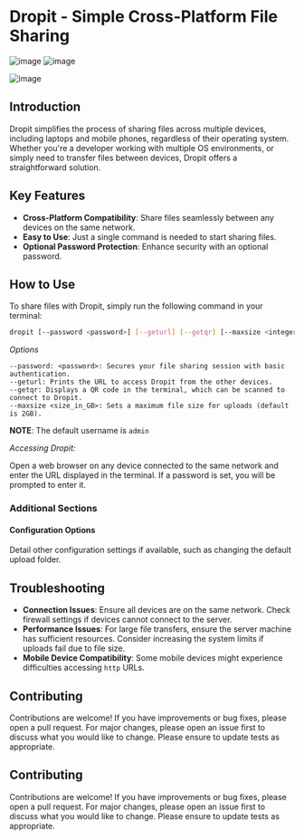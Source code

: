 # Dropit - Simple Cross-Platform File Sharing
![image](https://github.com/user-attachments/assets/0a711081-d9c2-4a95-9674-7239b76bcded)
![image](https://github.com/user-attachments/assets/2e3cd01d-7cdc-4e62-be6a-5159c1cc3b9a)

![image](https://github.com/user-attachments/assets/a360f9b0-dac3-45dc-9678-0960a658588c)


## Introduction
Dropit simplifies the process of sharing files across multiple devices, including laptops and mobile phones, regardless of their operating system. Whether you're a developer working with multiple OS environments, or simply need to transfer files between devices, Dropit offers a straightforward solution.

## Key Features
- **Cross-Platform Compatibility**: Share files seamlessly between any devices on the same network.
- **Easy to Use**: Just a single command is needed to start sharing files.
- **Optional Password Protection**: Enhance security with an optional password.

## How to Use
To share files with Dropit, simply run the following command in your terminal:

```bash
dropit [--password <password>] [--geturl] [--getqr] [--maxsize <integer>]
```

*Options*
```
--password: <password>: Secures your file sharing session with basic authentication.
--geturl: Prints the URL to access Dropit from the other devices.
--getqr: Displays a QR code in the terminal, which can be scanned to connect to Dropit.
--maxsize <size_in_GB>: Sets a maximum file size for uploads (default is 2GB).
```
**NOTE**: The default username is `admin`

*Accessing Dropit:*

Open a web browser on any device connected to the same network and enter the URL displayed in the terminal. If a password is set, you will be prompted to enter it. 




### Additional Sections

#### Configuration Options
Detail other configuration settings if available, such as changing the default upload folder.


## Troubleshooting

- **Connection Issues**: Ensure all devices are on the same network. Check firewall settings if devices cannot connect to the server.
- **Performance Issues**: For large file transfers, ensure the server machine has sufficient resources. Consider increasing the system limits if uploads fail due to file size.
- **Mobile Device Compatibility**: Some mobile devices might experience difficulties accessing `http` URLs.



## Contributing

Contributions are welcome! If you have improvements or bug fixes, please open a pull request. For major changes, please open an issue first to discuss what you would like to change.
Please ensure to update tests as appropriate.


## Contributing

Contributions are welcome! If you have improvements or bug fixes, please open a pull request. For major changes, please open an issue first to discuss what you would like to change.
Please ensure to update tests as appropriate.
